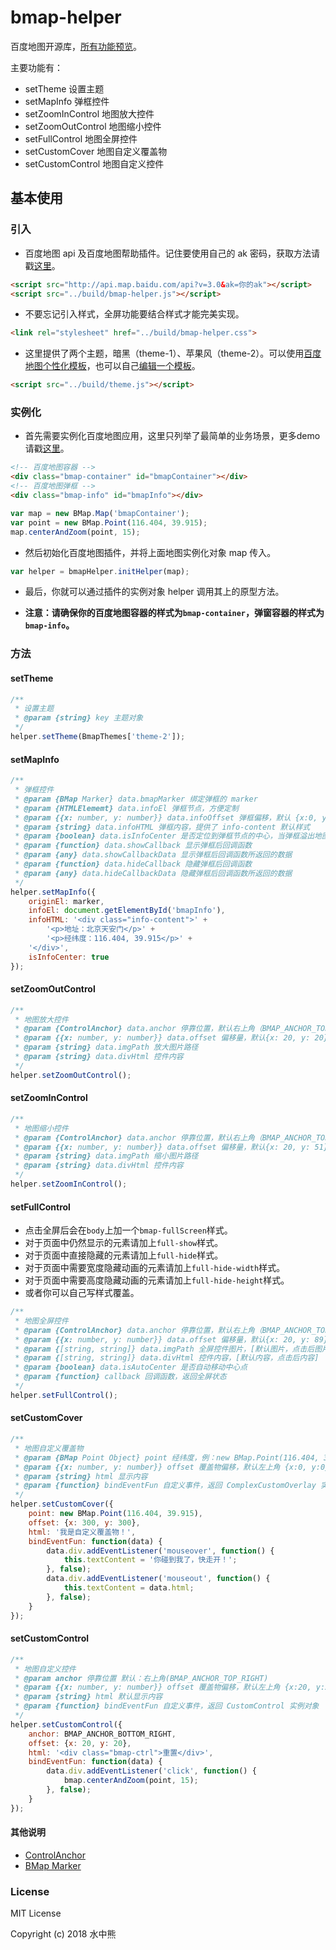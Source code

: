 # bmap-helper

百度地图开源库，[所有功能预览](http://htmlpreview.github.io/?https://github.com/shuizhongxiong/bmap-helper/blob/master/demo/demo.html)。

主要功能有：

* setTheme 设置主题
* setMapInfo 弹框控件
* setZoomInControl 地图放大控件
* setZoomOutControl 地图缩小控件
* setFullControl 地图全屏控件
* setCustomCover 地图自定义覆盖物
* setCustomControl 地图自定义控件

## 基本使用

### 引入

* 百度地图 api 及百度地图帮助插件。记住要使用自己的 ak 密码，获取方法请戳[这里](http://lbsyun.baidu.com/index.php?title=jspopular3.0/guide/getkey)。

```html
<script src="http://api.map.baidu.com/api?v=3.0&ak=你的ak"></script>
<script src="../build/bmap-helper.js"></script>
```

* 不要忘记引入样式，全屏功能要结合样式才能完美实现。

```html
<link rel="stylesheet" href="../build/bmap-helper.css">
```

* 这里提供了两个主题，暗黑（theme-1）、苹果风（theme-2）。可以使用[百度地图个性化模板](http://lbsyun.baidu.com/custom/list.htm)，也可以自己[编辑一个模板](http://lbsyun.baidu.com/custom/)。

```html
<script src="../build/theme.js"></script>
```

### 实例化

* 首先需要实例化百度地图应用，这里只列举了最简单的业务场景，更多demo请戳[这里](http://lbsyun.baidu.com/jsdemo.htm#a1_2)。

```html
<!-- 百度地图容器 -->
<div class="bmap-container" id="bmapContainer"></div>
<!-- 百度地图弹框 -->
<div class="bmap-info" id="bmapInfo"></div>
```

```js
var map = new BMap.Map('bmapContainer');
var point = new BMap.Point(116.404, 39.915);
map.centerAndZoom(point, 15);
```

* 然后初始化百度地图插件，并将上面地图实例化对象 map 传入。

```js
var helper = bmapHelper.initHelper(map);
```

* 最后，你就可以通过插件的实例对象 helper 调用其上的原型方法。

* **注意：请确保你的百度地图容器的样式为`bmap-container`，弹窗容器的样式为`bmap-info`。**

### 方法

#### setTheme

```js
/**
 * 设置主题
 * @param {string} key 主题对象
 */
helper.setTheme(BmapThemes['theme-2']);
```

#### setMapInfo

```js
/**
 * 弹框控件
 * @param {BMap Marker} data.bmapMarker 绑定弹框的 marker
 * @param {HTMLElememt} data.infoEl 弹框节点，方便定制
 * @param {{x: number, y: number}} data.infoOffset 弹框偏移，默认 {x:0, y:0}
 * @param {string} data.infoHTML 弹框内容，提供了 info-content 默认样式
 * @param {boolean} data.isInfoCenter 是否定位到弹框节点的中心，当弹框溢出地图需要设置 infoOffset 来兼容，默认 false
 * @param {function} data.showCallback 显示弹框后回调函数
 * @param {any} data.showCallbackData 显示弹框后回调函数所返回的数据
 * @param {function} data.hideCallback 隐藏弹框后回调函数
 * @param {any} data.hideCallbackData 隐藏弹框后回调函数所返回的数据
 */
helper.setMapInfo({
    originEl: marker,
    infoEl: document.getElementById('bmapInfo'),
    infoHTML: '<div class="info-content">' +
        '<p>地址：北京天安门</p>' +
        '<p>经纬度：116.404, 39.915</p>' +
    '</div>',
    isInfoCenter: true
});
```

#### setZoomOutControl

```js
/**
 * 地图放大控件
 * @param {ControlAnchor} data.anchor 停靠位置，默认右上角（BMAP_ANCHOR_TOP_RIGHT）
 * @param {{x: number, y: number}} data.offset 偏移量，默认{x: 20, y: 20}
 * @param {string} data.imgPath 放大图片路径
 * @param {string} data.divHtml 控件内容
 */
helper.setZoomOutControl();
```

#### setZoomInControl

```js
/**
 * 地图缩小控件
 * @param {ControlAnchor} data.anchor 停靠位置，默认右上角（BMAP_ANCHOR_TOP_RIGHT）
 * @param {{x: number, y: number}} data.offset 偏移量，默认{x: 20, y: 51}
 * @param {string} data.imgPath 缩小图片路径
 * @param {string} data.divHtml 控件内容
 */
helper.setZoomInControl();
```

#### setFullControl

* 点击全屏后会在`body`上加一个`bmap-fullScreen`样式。
* 对于页面中仍然显示的元素请加上`full-show`样式。
* 对于页面中直接隐藏的元素请加上`full-hide`样式。
* 对于页面中需要宽度隐藏动画的元素请加上`full-hide-width`样式。
* 对于页面中需要高度隐藏动画的元素请加上`full-hide-height`样式。
* 或者你可以自己写样式覆盖。

```js
/**
 * 地图全屏控件
 * @param {ControlAnchor} data.anchor 停靠位置，默认右上角（BMAP_ANCHOR_TOP_RIGHT）
 * @param {{x: number, y: number}} data.offset 偏移量，默认{x: 20, y: 89}
 * @param {[string, string]} data.imgPath 全屏控件图片，[默认图片，点击后图片]
 * @param {[string, string]} data.divHtml 控件内容，[默认内容，点击后内容]
 * @param {boolean} data.isAutoCenter 是否自动移动中心点
 * @param {function} callback 回调函数，返回全屏状态
 */
helper.setFullControl();
```

#### setCustomCover

```js
/**
 * 地图自定义覆盖物
 * @param {BMap Point Object} point 经纬度，例：new BMap.Point(116.404, 39.915)
 * @param {{x: number, y: number}} offset 覆盖物偏移，默认左上角 {x:0, y:0}
 * @param {string} html 显示内容
 * @param {function} bindEventFun 自定义事件，返回 ComplexCustomOverlay 实例对象
 */
helper.setCustomCover({
    point: new BMap.Point(116.404, 39.915),
    offset: {x: 300, y: 300},
    html: '我是自定义覆盖物！',
    bindEventFun: function(data) {
        data.div.addEventListener('mouseover', function() {
            this.textContent = '你碰到我了，快走开！';
        }, false);
        data.div.addEventListener('mouseout', function() {
            this.textContent = data.html;
        }, false);
    }
});
```

#### setCustomControl

```js
/**
 * 地图自定义控件
 * @param anchor 停靠位置 默认：右上角(BMAP_ANCHOR_TOP_RIGHT)
 * @param {{x: number, y: number}} offset 覆盖物偏移，默认左上角 {x:20, y:20}
 * @param {string} html 默认显示内容
 * @param {function} bindEventFun 自定义事件，返回 CustomControl 实例对象
 */
helper.setCustomControl({
    anchor: BMAP_ANCHOR_BOTTOM_RIGHT,
    offset: {x: 20, y: 20},
    html: '<div class="bmap-ctrl">重置</div>',
    bindEventFun: function(data) {
        data.div.addEventListener('click', function() {
            bmap.centerAndZoom(point, 15);
        }, false);
    }
});
```

#### 其他说明

* [ControlAnchor](http://lbsyun.baidu.com/cms/jsapi/reference/jsapi_reference_3_0.html#a2b1)
* [BMap Marker](http://lbsyun.baidu.com/cms/jsapi/reference/jsapi_reference_3_0.html#a3b2)

### License

MIT License

Copyright (c) 2018 水中熊
